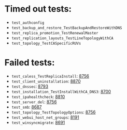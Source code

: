 # Timed out tests:
- `test_authconfig` 
- `test_backup_and_restore_TestBackupAndRestoreWithDNS` 
- `test_replica_promotion_TestRenewalMaster` 
- `test_replication_layouts_TestLineTopologyWithCA` 
- `test_topology_TestCASpecificRUVs` 
# Failed tests:
- `test_caless_TestReplicaInstall`: [8756](https://pagure.io/freeipa/issue/8756)
- `test_client_uninstallation`: [8870](https://pagure.io/freeipa/issue/8870)
- `test_dnssec`: [8793](https://pagure.io/freeipa/issue/8793)
- `test_installation_TestInstallWithCA_DNS3`: [8700](https://pagure.io/freeipa/issue/8700)
- `test_ipahealthcheck`: [8810](https://pagure.io/freeipa/issue/8810)
- `test_server_del`: [8756](https://pagure.io/freeipa/issue/8756)
- `test_smb`: [8687](https://pagure.io/freeipa/issue/8687)
- `test_topology_TestTopologyOptions`: [8756](https://pagure.io/freeipa/issue/8756)
- `test_webui_host_net_groups`: [8191](https://pagure.io/freeipa/issue/8191)
- `test_winsyncmigrate`: [8691](https://pagure.io/freeipa/issue/8691)
